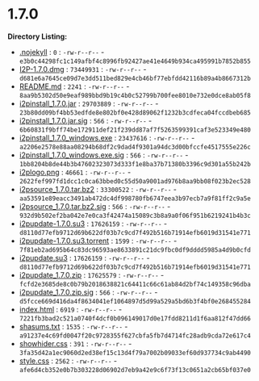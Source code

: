 1.7.0
=====

**Directory Listing:**

 - [.nojekyll](.nojekyll) : `0` : `-rw-r--r--` - `e3b0c44298fc1c149afbf4c8996fb92427ae41e4649b934ca495991b7852b855`
 - [I2P-1.7.0.dmg](I2P-1.7.0.dmg) : `73449931` : `-rw-r--r--` - `d681e6a7645ce09d7e3dd511bed829e4cb46bf77ebfdd42116b89a4b8667312b`
 - [README.md](README.md) : `2241` : `-rw-r--r--` - `8aa9b5302d50e9eaf989bbd9b19c4b0c52799b700fee8010e732e0dce8ab05f8`
 - [i2pinstall_1.7.0.jar](i2pinstall_1.7.0.jar) : `29703889` : `-rw-r--r--` - `23b80dd09bf4bb53edfde8e802bf0e428d89062f1232b3cdfeca04fccdbeb685`
 - [i2pinstall_1.7.0.jar.sig](i2pinstall_1.7.0.jar.sig) : `566` : `-rw-r--r--` - `6b60831f9bff74be172911def21f239dd87af7f5263599391caf3e523349e480`
 - [i2pinstall_1.7.0_windows.exe](i2pinstall_1.7.0_windows.exe) : `23437616` : `-rw-r--r--` - `a2206e2578e88aa08294b68df2c9dad4f9301a94dc3d00bfccfe4517555e226c`
 - [i2pinstall_1.7.0_windows.exe.sig](i2pinstall_1.7.0_windows.exe.sig) : `566` : `-rw-r--r--` - `1bb8204b8de44b3b47602323073d333f1e8ba37b71380b3396c9d301a55b242b`
 - [i2plogo.png](i2plogo.png) : `46661` : `-rw-r--r--` - `2622fef997fd1dcc1c0ca63bbed0c55d50a9001ad976b8aa9bb08f023b2ec528`
 - [i2psource_1.7.0.tar.bz2](i2psource_1.7.0.tar.bz2) : `33300522` : `-rw-r--r--` - `aa53591e89eacc3491ab472dc4df998780fb6747eea3b97ecb7a9f81ff2c9a5e`
 - [i2psource_1.7.0.tar.bz2.sig](i2psource_1.7.0.tar.bz2.sig) : `566` : `-rw-r--r--` - `932d9b502ef2ba042e7e0ca3f42474a15089c3b8a9a0f06f951b6219241b4b3c`
 - [i2pupdate-1.7.0.su3](i2pupdate-1.7.0.su3) : `17626159` : `-rw-r--r--` - `d8110d77efb9712d69b622df03b7c9cd7f492b516b71914efb6019d31541e771`
 - [i2pupdate-1.7.0.su3.torrent](i2pupdate-1.7.0.su3.torrent) : `1599` : `-rw-r--r--` - `7f81eb2ad695b64c83dc96593ae8633891c21dc9fbc0df9dddd5985a4d9b0cfd`
 - [i2pupdate.su3](i2pupdate.su3) : `17626159` : `-rw-r--r--` - `d8110d77efb9712d69b622df03b7c9cd7f492b516b71914efb6019d31541e771`
 - [i2pupdate_1.7.0.zip](i2pupdate_1.7.0.zip) : `17625579` : `-rw-r--r--` - `fcfd2e3685de8c0b79b2018638821c64411c66c61ab84d2bf74c149358c96dba`
 - [i2pupdate_1.7.0.zip.sig](i2pupdate_1.7.0.zip.sig) : `566` : `-rw-r--r--` - `d5fcce669d416da4f8634041ef1064897d5d99a529a5bd6b3f4bf0e268455284`
 - [index.html](index.html) : `6919` : `-rw-r--r--` - `7221fb3bad2c521a0740f4dcf0b096149017d0e17fdd8211d1f6aa812f47dd66`
 - [shasums.txt](shasums.txt) : `1535` : `-rw-r--r--` - `a91237e4c69fd0047f20c9728355f627cbfa5fb7d4714fc28adb9cda72e617c4`
 - [showhider.css](showhider.css) : `391` : `-rw-r--r--` - `3fa35d42a1ec9060d2ed38ef15c13d4f79a7002b09033ef60d937734c9ab4490`
 - [style.css](style.css) : `2562` : `-rw-r--r--` - `afe6d4cb352e0b7b303228d06902d7eb9a42e9c6f73f13c0651a2cb65bf037e0`
